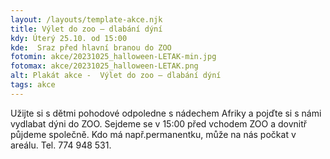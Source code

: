 ```yaml
---
layout: /layouts/template-akce.njk
title: Výlet do zoo – dlabání dýní
kdy: Úterý 25.10. od 15:00
kde:  Sraz před hlavní branou do ZOO
fotomin: akce/20231025_halloween-LETAK-min.jpg
fotomax: akce/20231025_halloween-LETAK.png
alt: Plakát akce -  Výlet do zoo – dlabání dýní
tags: akce
---
```


Užijte si s dětmi pohodové odpoledne s nádechem Afriky a pojďte si s námi vydlabat dýni do ZOO. Sejdeme se v 15:00 před vchodem ZOO a dovnitř půjdeme společně. Kdo má např.permanentku, může na nás počkat v areálu. Tel. 774 948 531.


